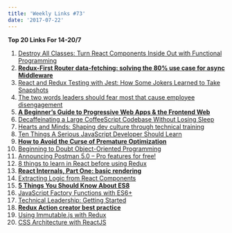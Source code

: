 ```yaml
---
title: 'Weekly Links #73'
date: '2017-07-22'
---
```


**Top 20 Links For 14-20/7**

1.  [Destroy All Classes: Turn React Components Inside Out with Functional Programming](https://www.bignerdranch.com/blog/destroy-all-classes-turn-react-components-inside-out-with-functional-programming/)
2.  **[Redux-First Router data-fetching: solving the 80% use case for async Middleware](https://medium.com/faceyspacey/redux-first-router-data-fetching-solving-the-80-use-case-for-async-middleware-14529606c262)**
3.  [React and Redux Testing with Jest: How Some Jokers Learned to Take Snapshots](https://dev.bleacherreport.com/react-and-redux-testing-with-jest-how-some-jokers-learned-to-take-snapshots-c186c7e419e6)
4.  [The two words leaders should fear most that cause employee disengagement](https://getlighthouse.com/blog/learned-helplessness-employee-engagement-politics)
5.  **[A Beginner’s Guide to Progressive Web Apps & the Frontend Web](https://hackernoon.com/a-beginners-guide-to-progressive-web-apps-the-frontend-web-424b6d697e35)**
6.  [Decaffeinating a Large CoffeeScript Codebase Without Losing Sleep](http://eng.datafox.com/javascript/2017/07/18/decaffeinating-large-coffeescript-codebase/)
7.  [Hearts and Minds: Shaping dev culture through technical training](https://medium.com/@karen_meep/hearts-and-minds-shaping-dev-culture-through-technical-training-3c9c6ed49ce6)
8.  [Ten Things A Serious JavaScript Developer Should Learn](https://benmccormick.org/2017/07/19/ten-things-javascript/)
9.  **[How to Avoid the Curse of Premature Optimization](https://www.toptal.com/freelance/curse-premature-optimization)**
10. [Beginning to Doubt Object-Oriented Programming](https://dzone.com/articles/beginning-to-doubt-object-oriented-programming-1)
11. [Announcing Postman 5.0 – Pro features for free!](http://blog.getpostman.com/2017/07/14/announcing-postman-5-0-pro-features-for-free/)
12. [8 things to learn in React before using Redux](https://www.robinwieruch.de/learn-react-before-using-redux/)
13. **[React Internals, Part One: basic rendering](http://www.mattgreer.org/articles/react-internals-part-one-basic-rendering/)**
14. [Extracting Logic from React Components](https://javascriptplayground.com/blog/2017/07/react-extracting-logic/)
15. **[5 Things You Should Know About ES8](https://hackernoon.com/5-things-you-should-know-about-es8-e4ccd955d883)**
16. [JavaScript Factory Functions with ES6+](https://medium.com/javascript-scene/javascript-factory-functions-with-es6-4d224591a8b1)
17. [Technical Leadership: Getting Started](https://slack.engineering/technical-leadership-getting-started-e5161b1bf85c)
18. **[Redux Action creator best practice](http://blog.jakoblind.no/redux-action-creator-best-practice/)**
19. [Using Immutable.js with Redux](https://medium.com/front-end-hacking/using-immutable-js-with-redux-ba89025e45e2)
20. [CSS Architecture with ReactJS](https://cheesecakelabs.com/blog/css-architecture-reactjs/)
